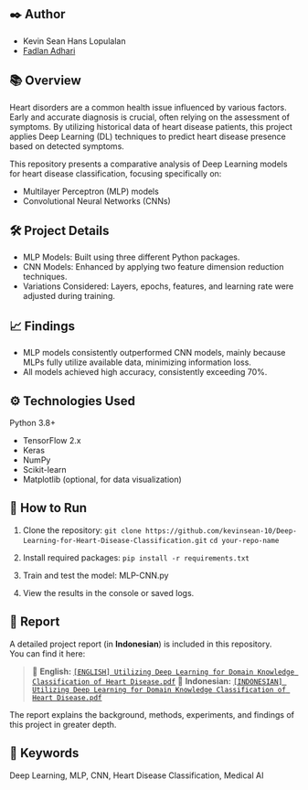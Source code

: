 ## ✒️ Author
- Kevin Sean Hans Lopulalan
- [Fadlan Adhari](https://www.linkedin.com/in/fadlan-adhari/)

## 📚 Overview

Heart disorders are a common health issue influenced by various factors. Early and accurate diagnosis is crucial, often relying on the assessment of symptoms. By utilizing historical data of heart disease patients, this project applies Deep Learning (DL) techniques to predict heart disease presence based on detected symptoms.

This repository presents a comparative analysis of Deep Learning models for heart disease classification, focusing specifically on:
- Multilayer Perceptron (MLP) models
- Convolutional Neural Networks (CNNs)


## 🛠️ Project Details

- MLP Models: Built using three different Python packages. 
- CNN Models: Enhanced by applying two feature dimension reduction techniques.
- Variations Considered: Layers, epochs, features, and learning rate were adjusted during training.


## 📈 Findings

- MLP models consistently outperformed CNN models, mainly because MLPs fully utilize available data, minimizing information loss.
- All models achieved high accuracy, consistently exceeding 70%.


## ⚙️ Technologies Used

Python 3.8+
- TensorFlow 2.x
- Keras
- NumPy
- Scikit-learn
- Matplotlib (optional, for data visualization)


## 🚀 How to Run

1. Clone the repository:
```git clone https://github.com/kevinsean-10/Deep-Learning-for-Heart-Disease-Classification.git```
```cd your-repo-name```

2. Install required packages:
```pip install -r requirements.txt```

3. Train and test the model:
MLP-CNN.py

4. View the results in the console or saved logs.

## 📄 Report

A detailed project report (in **Indonesian**) is included in this repository.  
You can find it here:

> 📄 **English:** [`[ENGLISH] Utilizing Deep Learning for Domain Knowledge Classification of Heart Disease.pdf`](https://github.com/kevinsean-10/Deep-Learning-for-Heart-Disease-Classification/blob/10856fffe25dc9ecce4aba9f06f338d0a615a35e/Reports/%5BENGLISH%5D%20Utilizing%20Deep%20Learning%20for%20Domain%20Knowledge%20Classification%20of%20Heart%20Disease.pdf)
> 📄 **Indonesian:** [`[INDONESIAN] Utilizing Deep Learning for Domain Knowledge Classification of Heart Disease.pdf`](https://github.com/kevinsean-10/Deep-Learning-for-Heart-Disease-Classification/blob/10856fffe25dc9ecce4aba9f06f338d0a615a35e/Reports/%5BINDONESIAN%5D%20Utilizing%20Deep%20Learning%20for%20Domain%20Knowledge%20Classification%20of%20Heart%20Disease.pdf)

The report explains the background, methods, experiments, and findings of this project in greater depth.


## 🔑 Keywords

Deep Learning, MLP, CNN, Heart Disease Classification, Medical AI

